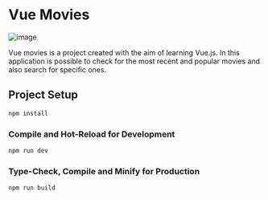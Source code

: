 # Vue Movies

![image](https://github.com/user-attachments/assets/2bc54d12-0ab7-4c39-b63e-07e15a1ee34a)

Vue movies is a project created with the aim of learning Vue.js. In this application is possible to check for the most recent and popular movies and also search for specific ones.

## Project Setup

```sh
npm install
```

### Compile and Hot-Reload for Development

```sh
npm run dev
```

### Type-Check, Compile and Minify for Production

```sh
npm run build
```
